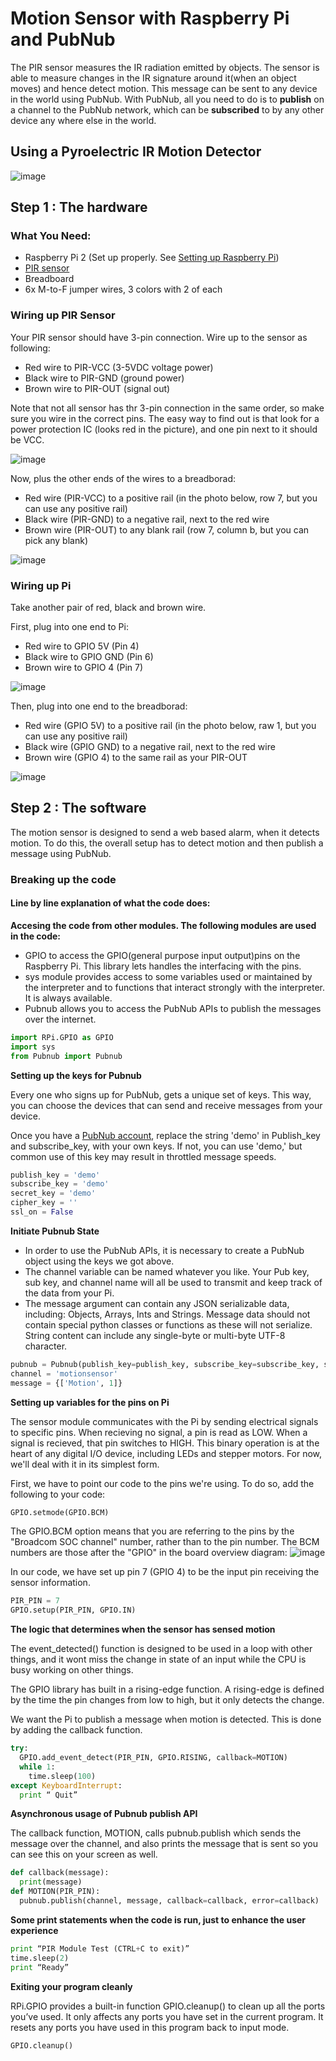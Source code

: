 # Motion Sensor with Raspberry Pi and PubNub


The PIR sensor measures the IR radiation emitted by objects. The sensor is able to measure changes in the IR signature around it(when an object moves) and hence detect motion. This message can be sent to any device in the world using PubNub. With PubNub, all you need to do is to **publish** on a channel to the PubNub network, which can be **subscribed** to by any other device any where else in the world.


## Using a Pyroelectric IR Motion Detector


![image](../../images/PIR/pir-fullview.jpg)



## Step 1 : The hardware

### What You Need:

- Raspberry Pi 2 (Set up properly. See [Setting up Raspberry Pi](../README.md))
- [PIR sensor](https://learn.adafruit.com/pir-passive-infrared-proximity-motion-sensor/overview)
- Breadboard
- 6x M-to-F jumper wires, 3 colors with 2 of each


### Wiring up PIR Sensor

Your PIR sensor should have 3-pin connection. 
Wire up to the sensor as following:

- Red wire to PIR-VCC (3-5VDC voltage power)
- Black wire to PIR-GND (ground power)
- Brown wire to PIR-OUT (signal out)

Note that not all sensor has thr 3-pin connection in the same order, so make sure you wire in the correct pins. The easy way to find out is that look for a power protection IC (looks red in the picture), and one pin next to it should be VCC.
 
![image](../../images/PIR/pir-sensor.jpg)

Now, plus the other ends of the wires to a breadborad:

- Red wire (PIR-VCC) to a positive rail (in the photo below, row 7, but you can use any positive rail)
- Black wire (PIR-GND) to a negative rail, next to the red wire
- Brown wire (PIR-OUT) to any blank rail (row 7, column b, but you can pick any blank)

![image](../../images/PIR/pir-breadboard.jpg)

### Wiring up Pi

Take another pair of red, black and brown wire.

First, plug into one end to Pi:

- Red wire to GPIO 5V (Pin 4)
- Black wire to GPIO GND (Pin 6)
- Brown wire to GPIO 4 (Pin 7)

![image](../../images/pi-modelb-gpio.png)


Then, plug into one end to the breadborad:

- Red wire (GPIO 5V) to a positive rail (in the photo below, raw 1, but you can use any positive rail)
- Black wire (GPIO GND) to a negative rail, next to the red wire
- Brown wire (GPIO 4) to the same rail as your PIR-OUT

![image](../../images/PIR/pir-breadboard-pi.jpg)

## Step 2 : The software


The motion sensor is designed to send a web based alarm, when it detects motion. To do this, the overall setup has to detect motion and then publish a message using PubNub.

### Breaking up the code

#### Line by line explanation of what the code does:

**Accesing the code from other modules. The following modules are used in the code:**

 - GPIO to access the GPIO(general purpose input output)pins on the Raspberry Pi. This library lets handles the interfacing with the pins.
 - sys module provides access to some variables used or maintained by the interpreter and to functions that interact strongly with the interpreter. It is always available.
 - Pubnub allows you to access the PubNub APIs to publish the messages over the internet.
 
 ```python
import RPi.GPIO as GPIO
import sys
from Pubnub import Pubnub
```

**Setting up the keys for Pubnub**

Every one who signs up for PubNub, gets a unique set of keys. This way, you can choose the devices that can send and receive messages from your device. 

Once you have a [PubNub account](https://www.pubnub.com/get-started/), replace the string 'demo' in Publish_key and subscribe_key, with your own keys. If not, you can use 'demo,' but common use of this key may result in throttled message speeds.


```python
publish_key = 'demo'
subscribe_key = 'demo'
secret_key = 'demo'
cipher_key = ''
ssl_on = False
```

**Initiate Pubnub State**

 - In order to use the PubNub APIs, it is necessary to create a PubNub object using the keys we got above. 
 - The channel variable can be named whatever you like. Your Pub key, sub key, and channel name will all be used to transmit and keep track of the data from your Pi.
 - The message argument can contain any JSON serializable data, including: Objects, Arrays, Ints and Strings. Message data should not contain special python classes or functions as these will not serialize. String content can include any single-byte or multi-byte UTF-8 character.

```python
pubnub = Pubnub(publish_key=publish_key, subscribe_key=subscribe_key, secret_key=secret_key, cipher_key=cipher_key, ssl_on=ssl_on)
channel = 'motionsensor'
message = {['Motion', 1]}
```

**Setting up variables for the pins on Pi**

The sensor module communicates with the Pi by sending electrical signals to specific pins. When recieving no signal, a pin is read as LOW. When a signal is recieved, that pin switches to HIGH. This binary operation is at the heart of any digital I/O device, including LEDs and stepper motors. For now, we'll deal with it in its simplest form.

First, we have to point our code to the pins we're using. To do so, add the following to your code:

```python
GPIO.setmode(GPIO.BCM)
```
The GPIO.BCM option means that you are referring to the pins by the "Broadcom SOC channel" number, rather than to the pin number. The BCM numbers are those after the "GPIO" in the board overview diagram: 
![image](https://camo.githubusercontent.com/ca1ff23008fb7000828355b50768ae7ce2b83936/687474703a2f2f7777772e72617370626572727970692d7370792e636f2e756b2f77702d636f6e74656e742f75706c6f6164732f323031322f30362f5261737062657272792d50692d4750494f2d4c61796f75742d4d6f64656c2d422d506c75732d726f74617465642d32373030783930302d31303234783334312e706e67)

In our code, we have set up pin 7 (GPIO 4) to be the input pin receiving the sensor information.  

```python
PIR_PIN = 7
GPIO.setup(PIR_PIN, GPIO.IN)
```

**The logic that determines when the sensor has sensed motion**

The event_detected() function is designed to be used in a loop with other things, and it wont miss the change in state of an input while the CPU is busy working on other things. 

The GPIO library has built in a rising-edge function. A rising-edge is defined by the time the pin changes from low to high, but it only detects the change.

We want the Pi to publish a message when motion is detected. This is done by adding the callback function. 

```python
try:
  GPIO.add_event_detect(PIR_PIN, GPIO.RISING, callback=MOTION)
  while 1:
    time.sleep(100)
except KeyboardInterrupt:
  print “ Quit”
```

**Asynchronous usage of Pubnub publish API**

The callback function, MOTION, calls pubnub.publish which sends the message over the channel, and also prints the message that is sent so you can see this on your screen as well. 

```python
def callback(message):
  print(message)
def MOTION(PIR_PIN):
  pubnub.publish(channel, message, callback=callback, error=callback)
```

**Some print statements when the code is run, just to enhance the user experience**

```python
print “PIR Module Test (CTRL+C to exit)”
time.sleep(2)
print “Ready”
```

**Exiting your program cleanly**

RPi.GPIO provides a built-in function GPIO.cleanup() to clean up all the ports you’ve used. It only affects any ports you have set in the current program. It resets any ports you have used in this program back to input mode. 

```python
GPIO.cleanup()
```

